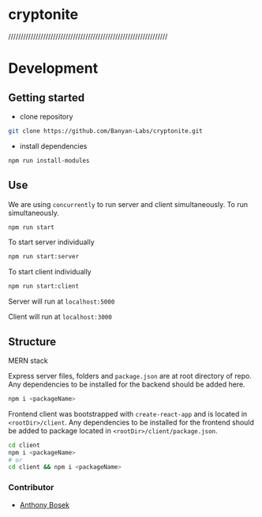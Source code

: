 # cryptonite

////////////////////////////////////////////////////////////////

# Development

## Getting started

- clone repository

```bash
git clone https://github.com/Banyan-Labs/cryptonite.git
```

- install dependencies

```bash
npm run install-modules
```

## Use

We are using `concurrently` to run server and client simultaneously. To run simultaneously.

```bash
npm run start
```

To start server individually

```bash
npm run start:server
```

To start client individually

```bash
npm run start:client
```

Server will run at `localhost:5000`

Client will run at `localhost:3000`

## Structure

MERN stack

Express server files, folders and `package.json` are at root directory of repo. Any dependencies to be installed for the backend should be added here.

```bash
npm i <packageName>
```

Frontend client was bootstrapped with `create-react-app` and is located in `<rootDir>/client`. Any dependencies to be installed for the frontend should be added to package located in `<rootDir>/client/package.json`.

```bash
cd client
npm i <packageName>
# or
cd client && npm i <packageName>
```

### Contributor
- [Anthony Bosek](anthony-bosek.vercel.app)
